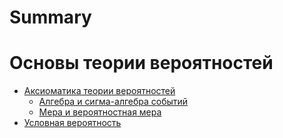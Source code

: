 # Summary

# Основы теории вероятностей

- [Аксиоматика теории вероятностей](./basics/axiomatics.md)
  - [Алгебра и сигма-алгебра событий](./basics/algebra.md)
  - [Мера и вероятностная мера](./basics/measure.md)
- [Условная вероятность](./basics/conditional_probability.md)
